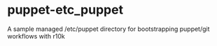 puppet-etc_puppet
=================

A sample managed /etc/puppet directory for bootstrapping puppet/git workflows with r10k
